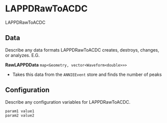 # LAPPDRawToACDC

LAPPDRawToACDC

## Data

Describe any data formats LAPPDRawToACDC creates, destroys, changes, or analyzes. E.G.

**RawLAPPDData** `map<Geometry, vector<Waveform<double>>>`
* Takes this data from the `ANNIEEvent` store and finds the number of peaks


## Configuration

Describe any configuration variables for LAPPDRawToACDC.

```
param1 value1
param2 value2
```
